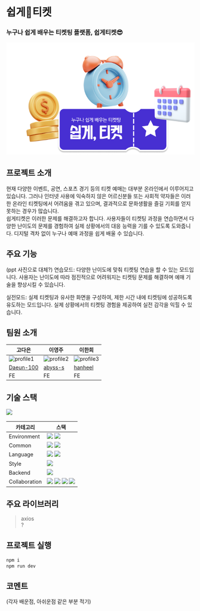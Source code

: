 # 쉽게🎫티켓

### 누구나 쉽게 배우는 티켓팅 플랫폼, 쉽게티켓😎

![main](public/assets/images/main.png)

## 프로젝트 소개

현재 다양한 이벤트, 공연, 스포츠 경기 등의 티켓 예매는 대부분 온라인에서 이루어지고 있습니다. 그러나 인터넷 사용에 익숙하지 않은 어르신분들 또는 사회적 약자들은 이러한 온라인 티켓팅에서 어려움을 겪고 있으며, 결과적으로 문화생활을 즐길 기회를 얻지 못하는 경우가 많습니다.  
쉽게티켓은 이러한 문제를 해결하고자 합니다. 사용자들이 티켓팅 과정을 연습하면서 다양한 난이도의 문제를 경험하여 실제 상황에서의 대응 능력을 기를 수 있도록 도와줍니다. 디지털 격차 없이 누구나 예매 과정을 쉽게 배울 수 있습니다.

## 주요 기능

(ppt 사진으로 대체?)
연습모드: 다양한 난이도에 맞춰 티켓팅 연습을 할 수 있는 모드입니다. 사용자는 난이도에 따라 점진적으로 어려워지는 티켓팅 문제를 해결하며 예매 기술을 향상시킬 수 있습니다.

실전모드: 실제 티켓팅과 유사한 화면을 구성하여, 제한 시간 내에 티켓팅에 성공하도록 유도하는 모드입니다. 실제 상황에서의 티켓팅 경험을 제공하여 실전 감각을 익힐 수 있습니다.

## 팀원 소개

| 고다은                                                             | 이영주                                                            | 이한희                                                             |
| ------------------------------------------------------------------ | ----------------------------------------------------------------- | ------------------------------------------------------------------ |
| ![profile1](https://avatars.githubusercontent.com/u/141714293?v=4) | ![profile2](https://avatars.githubusercontent.com/u/77565980?v=4) | ![profile3](https://avatars.githubusercontent.com/u/168459001?v=4) |
| [Daeun-100](https://github.com/Daeun-100)                          | [abyss-s](https://github.com/abyss-s)                             | [hanheel](https://github.com/hanheel)                              |
| FE                                                                 | FE                                                                | FE                                                                 |

## 기술 스택

<img src ="https://img.shields.io/badge/Git-F24E1E.svg?&style=flat-square&logo=Figma&logoColor=white"/>

| 카테고리      | 스택                                                                                                                                                                                                                                                                                                                                                                                                                                          |
| ------------- | --------------------------------------------------------------------------------------------------------------------------------------------------------------------------------------------------------------------------------------------------------------------------------------------------------------------------------------------------------------------------------------------------------------------------------------------- |
| Environment   | <img src="https://img.shields.io/badge/React-61DAFB.svg?&style=flat-square&logo=React&logoColor=white"/> <img src="https://img.shields.io/badge/Vite-646CFF.svg?&style=flat-square&logo=Vite&logoColor=white"/>                                                                                                                                                                                                                               |
| Common        | <img src="https://img.shields.io/badge/Eslint-4B32C3.svg?&style=flat-square&logo=Eslint&logoColor=white"/> <img src="https://img.shields.io/badge/Prettier-F7B93E.svg?&style=flat-square&logo=Prettier&logoColor=white"/>                                                                                                                                                                                                                     |
| Language      | <img src="https://img.shields.io/badge/Javascript-F7DF1E.svg?&style=flat-square&logo=Javascript&logoColor=white"/> <img src="https://img.shields.io/badge/CSS3-1572B6.svg?&style=flat-square&logo=CSS3&logoColor=white"/>                                                                                                                                                                                                                     |
| Style         | <img src="https://img.shields.io/badge/Styled_Components-DB7093.svg?&style=flat-square&logo=styled-components&logoColor=white"/>                                                                                                                                                                                                                                                                                                              |
| Backend       | <img src="https://img.shields.io/badge/Firebase-FFCA28.svg?&style=flat-square&logo=Firebase&logoColor=black"/>                                                                                                                                                                                                                                                                                                                                |
| Collaboration | <img src="https://img.shields.io/badge/GitHub-181717.svg?&style=flat-square&logo=GitHub&logoColor=white"/> <img src="https://img.shields.io/badge/Trello-0052CC.svg?&style=flat-square&logo=Trello&logoColor=white"/> <img src="https://img.shields.io/badge/Notion-000000.svg?&style=flat-square&logo=Notion&logoColor=white"/> <img src="https://img.shields.io/badge/Discord-5865F2.svg?&style=flat-square&logo=Discord&logoColor=white"/> |

## 주요 라이브러리

> axios  
> ?

## 프로젝트 실행

```
npm i
npm run dev
```

## 코멘트

(각자 배운점, 아쉬운점 같은 부분 적기)
